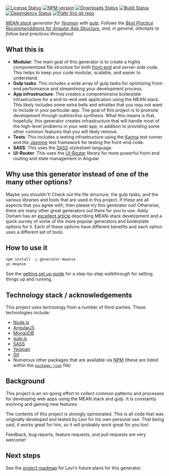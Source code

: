 [![License Status][license-image]][license-url]
[![NPM version][npm-image]][npm-url]
[![Downloads Status][downloads-image]][downloads-url]
[![Build Status][travis-image]][travis-url]
[![Dependency Status][depstat-image]][depstat-url]
[![Flattr this git repo][flattr-image]][flattr-url]

_[MEAN stack][mean-url] generator for [Yeoman][yeoman-url] with [gulp][gulp-url]. Follows the 
[Best Practice Recommendations for Angular App Structure][angular-best-practices-url], and, in general, attempts to 
follow best practices throughout._

## What this is

- **Modular**: The main goal of this generator is to create a highly componentized file structure for both 
  [front-end][angular-best-practices-url] and server-side code. This helps to keep your code modular, scalable, and 
  easier to understand.
- **Gulp tasks**: This includes a wide array of gulp tasks for optimizing front-end performance and streamlining your 
  development process.
- **App infrastructure**: This creates a comprehensive boilerplate infrastructure for a end-to-end web application 
  using the MEAN stack. This likely includes some extra bells and whistles that you may not want to include in your 
  particular app. The goal of this project is to promote development through _subtractive_ synthesis. What this means 
  is that, hopefully, this generator creates infrastructure that will handle most of the high-level problems in your 
  web app, in addition to providing some other common features that you will likely remove.
- **Tests**: This includes a testing infrastructure using the [Karma][karma-url] test runner and the 
  [Jasmine][jasmine-url] test framework for testing the front-end code.
- **SASS**: This uses the [SASS][sass-url] stylesheet language.
- **UI-Router**: This uses the [UI-Router][ui-router-url] library for more powerful front-end routing and state 
  management in Angular.

## Why use this generator instead of one of the many other options?

Maybe you shouldn't! Check out the file structure, the gulp tasks, and the various libraries and tools that are used 
in this project. If these are all aspects that you agree with, then please try this generator out! Otherwise, there 
are many other great generators out there for you to use. Addy Osmani has an [excellent article][addy-osmani-url] 
describing MEAN-stack development and a quick survey of some of the more popular generators and boilerplate options 
for it. Each of these options have different benefits and each option uses a different set of tools.

## How to use it

```bash
npm install -g generator-meanie
yo meanie
```

See the [getting set up guide][getting-set-up-url] for a step-by-step walkthrough for setting things up and
running.

## Technology stack / acknowledgements

This project uses technology from a number of third-parties. These technologies include:

- [Node.js][node-url]
- [AngularJS][angular-url]
- [MongoDB][mongo-url]
- [gulp.js][gulp-url]
- [SASS][sass-url]
- [Yeoman][yeoman-url]
- [Git][git-url]
- Numerous other packages that are available via [NPM][npm-url] (these are listed within the [`package.json`][package.json-url] file)

## Background

This project is an on-going effort to collect common patterns and processes for developing web apps using the MEAN 
stack and gulp. It is constantly evolving and gaining new features.

The contents of this project is strongly opinionated. This is all code that was originally developed and tested by 
Levi for his own personal use. That being said, it works great for him, so it will probably work great for you too!

Feedback, bug reports, feature requests, and pull requests are very welcome!

## Next steps

See the [project roadmap][roadmap-url] for Levi's future plans for this generator.


[flattr-url]: https://flattr.com/submit/auto?user_id=levisl176&url=github.com/levilindsey/generator-meanie&title=generator-meanie&language=javascript&tags=github&category=software
[flattr-image]: http://api.flattr.com/button/flattr-badge-large.png

[npm-url]: https://npmjs.org/package/generator-meanie
[npm-image]: http://img.shields.io/npm/v/generator-meanie.svg?style=flat-square
[npm-image-old]: https://badge.fury.io/js/generator-meanie.png

[travis-url]: https://travis-ci.org/levisl176/generator-meanie
[travis-image]: http://img.shields.io/travis/levisl176/generator-meanie/master.svg?style=flat-square
[travis-image-old]: https://secure.travis-ci.org/levisl176/generator-meanie.png?branch=master

[coveralls-url]: https://coveralls.io/r/levisl176/generator-meanie
[coveralls-image]: http://img.shields.io/coveralls/levisl176/generator-meanie/master.svg?style=flat-square
[coveralls-image-old]: https://img.shields.io/coveralls/levisl176/generator-meanie.svg?style=flat

[depstat-url]: https://david-dm.org/levisl176/generator-meanie
[depstat-image]: http://img.shields.io/david/levisl176/generator-meanie.svg?style=flat-square
[depstat-image-old]: https://david-dm.org/levisl176/generator-meanie.svg

[license-url]: https://github.com/levilindsey/generator-meanie/blob/master/LICENSE
[license-image]: http://img.shields.io/npm/l/generator-meanie.svg?style=flat-square

[downloads-url]: https://npmjs.org/package/generator-meanie
[downloads-image]: http://img.shields.io/npm/dm/generator-meanie.svg?style=flat-square

[getting-set-up-url]: https://github.com/levilindsey/generator-meanie/blob/master/docs/getting-set-up.md
[roadmap-url]: https://github.com/levilindsey/generator-meanie/blob/master/docs/roadmap.md
[package.json-url]: https://github.com/levilindsey/generator-meanie/blob/master/package.json
[bower.json-url]: https://github.com/levilindsey/generator-meanie/blob/master/bower.json

[angular-best-practices-url]: https://docs.google.com/document/d/1XXMvReO8-Awi1EZXAXS4PzDzdNvV6pGcuaF4Q9821Es/pub
[mean-url]: http://en.wikipedia.org/wiki/MEAN
[yeoman-url]: http://yeoman.io/
[gulp-url]: http://gulpjs.com/
[node-url]: http://nodejs.org/
[angular-url]: https://angularjs.org/
[mongo-url]: https://mongodb.org/
[sass-url]: http://sass-lang.com/
[git-url]: http://git-scm.com/
[npm-url]: http://npmjs.org/
[bower-url]: http://bower.io/
[traceur-url]: https://github.com/google/traceur-compiler

[karma-url]: http://karma-runner.github.io/0.12/index.html
[jasmine-url]: http://jasmine.github.io/2.0/introduction.html
[protractor-url]: http://angular.github.io/protractor/#/
[mocha-url]: http://mochajs.org/
[chai-url]: http://chaijs.com/
[sinon-url]: http://sinonjs.org/

[ui-router-url]: https://github.com/angular-ui/ui-router
[passport-url]: http://passportjs.org/

[addy-osmani-url]: http://addyosmani.com/blog/full-stack-javascript-with-mean-and-yeoman/